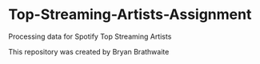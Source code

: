 # Top-Streaming-Artists-Assignment
Processing data for Spotify Top Streaming Artists


This repository was created by Bryan Brathwaite 
